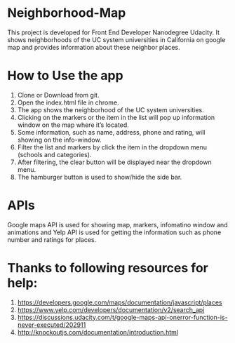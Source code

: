 # Neighborhood-Map
This project is developed for Front End Developer Nanodegree Udacity. It shows neighborhoods of the UC system universities in California on google map and provides information about these neighbor places.

# How to Use the app 
1. Clone or Download from git.
2. Open the index.html file in chrome.
3. The app shows the neighborhood of the UC system universities.
4. Clicking on the markers or the item in the list will pop up information window on the map where it’s located.
5. Some information, such as name, address, phone and rating, will showing on the info-window.
6. Filter the list and markers by click the item in the dropdown menu (schools and categories).
7. After filtering, the clear button will be displayed near the dropdown menu.
8. The hamburger button is used to show/hide the side bar.

# APIs 
Google maps API is used for showing map, markers, infomatino window and animations and Yelp API is used for getting the information such as phone number and ratings for places.

# Thanks to following resources for help:
1. https://developers.google.com/maps/documentation/javascript/places 
2. https://www.yelp.com/developers/documentation/v2/search_api
3. https://discussions.udacity.com/t/google-maps-api-onerror-function-is-never-executed/202911
4. http://knockoutjs.com/documentation/introduction.html
